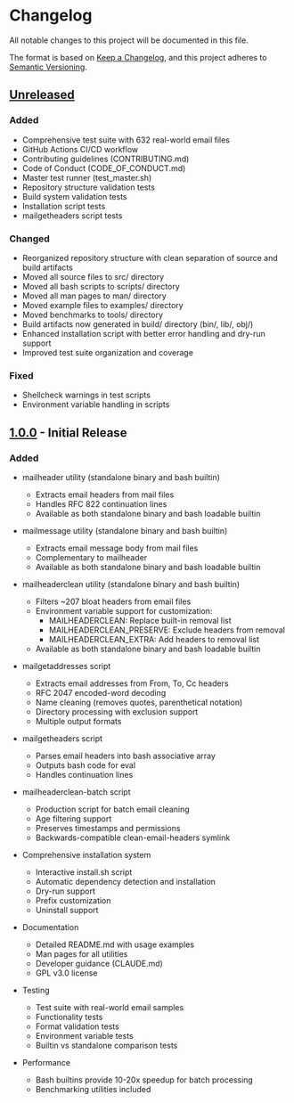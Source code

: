 # Changelog

All notable changes to this project will be documented in this file.

The format is based on [Keep a Changelog](https://keepachangelog.com/en/1.0.0/),
and this project adheres to [Semantic Versioning](https://semver.org/spec/v2.0.0.html).

## [Unreleased]

### Added
- Comprehensive test suite with 632 real-world email files
- GitHub Actions CI/CD workflow
- Contributing guidelines (CONTRIBUTING.md)
- Code of Conduct (CODE_OF_CONDUCT.md)
- Master test runner (test_master.sh)
- Repository structure validation tests
- Build system validation tests
- Installation script tests
- mailgetheaders script tests

### Changed
- Reorganized repository structure with clean separation of source and build artifacts
- Moved all source files to src/ directory
- Moved all bash scripts to scripts/ directory
- Moved all man pages to man/ directory
- Moved example files to examples/ directory
- Moved benchmarks to tools/ directory
- Build artifacts now generated in build/ directory (bin/, lib/, obj/)
- Enhanced installation script with better error handling and dry-run support
- Improved test suite organization and coverage

### Fixed
- Shellcheck warnings in test scripts
- Environment variable handling in scripts

## [1.0.0] - Initial Release

### Added
- mailheader utility (standalone binary and bash builtin)
  - Extracts email headers from mail files
  - Handles RFC 822 continuation lines
  - Available as both standalone binary and bash loadable builtin

- mailmessage utility (standalone binary and bash builtin)
  - Extracts email message body from mail files
  - Complementary to mailheader
  - Available as both standalone binary and bash loadable builtin

- mailheaderclean utility (standalone binary and bash builtin)
  - Filters ~207 bloat headers from email files
  - Environment variable support for customization:
    - MAILHEADERCLEAN: Replace built-in removal list
    - MAILHEADERCLEAN_PRESERVE: Exclude headers from removal
    - MAILHEADERCLEAN_EXTRA: Add headers to removal list
  - Available as both standalone binary and bash loadable builtin

- mailgetaddresses script
  - Extracts email addresses from From, To, Cc headers
  - RFC 2047 encoded-word decoding
  - Name cleaning (removes quotes, parenthetical notation)
  - Directory processing with exclusion support
  - Multiple output formats

- mailgetheaders script
  - Parses email headers into bash associative array
  - Outputs bash code for eval
  - Handles continuation lines

- mailheaderclean-batch script
  - Production script for batch email cleaning
  - Age filtering support
  - Preserves timestamps and permissions
  - Backwards-compatible clean-email-headers symlink

- Comprehensive installation system
  - Interactive install.sh script
  - Automatic dependency detection and installation
  - Dry-run support
  - Prefix customization
  - Uninstall support

- Documentation
  - Detailed README.md with usage examples
  - Man pages for all utilities
  - Developer guidance (CLAUDE.md)
  - GPL v3.0 license

- Testing
  - Test suite with real-world email samples
  - Functionality tests
  - Format validation tests
  - Environment variable tests
  - Builtin vs standalone comparison tests

- Performance
  - Bash builtins provide 10-20x speedup for batch processing
  - Benchmarking utilities included

[Unreleased]: https://github.com/Open-Technology-Foundation/mailheader/compare/v1.0.0...HEAD
[1.0.0]: https://github.com/Open-Technology-Foundation/mailheader/releases/tag/v1.0.0
